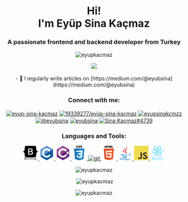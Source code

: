 <h1 align="center">Hi! <br /> I'm Eyüp Sina Kaçmaz</h1>
<h3 align="center">A passionate frontend and backend developer from Turkey</h3>

<p align="center"> <img src="https://komarev.com/ghpvc/?username=eyupkacmaz&label=Profile%20views&color=0e75b6&style=flat" alt="eyupkacmaz" /> </p>

<div align="center">   <img src="https://wakatime.com/badge/user/9551b20d-92af-4bfc-aa6f-e27938965fc9.svg"/>   </div>

 <p align="center"> - 📝 I regularly write articles on [https://medium.com/@eyubsina](https://medium.com/@eyubsina) </p>

<h3 align="center">Connect with me:</h3>
<p align="center">
<a href="https://linkedin.com/in/eyup-sina-kacmaz" target="blank"><img align="center" src="https://raw.githubusercontent.com/rahuldkjain/github-profile-readme-generator/master/src/images/icons/Social/linked-in-alt.svg" alt="eyup-sina-kacmaz" height="30" width="40" /></a>
<a href="https://stackoverflow.com/users/19339277/eyüp-sina-kaçmaz" target="blank"><img align="center" src="https://raw.githubusercontent.com/rahuldkjain/github-profile-readme-generator/master/src/images/icons/Social/stack-overflow.svg" alt="19339277/eyüp-sina-kaçmaz" height="30" width="40" /></a>
<a href="https://instagram.com/eyupsinakcmzz" target="blank"><img align="center" src="https://raw.githubusercontent.com/rahuldkjain/github-profile-readme-generator/master/src/images/icons/Social/instagram.svg" alt="eyupsinakcmzz" height="30" width="40" /></a>
<a href="https://medium.com/@eyubsina" target="blank"><img align="center" src="https://raw.githubusercontent.com/rahuldkjain/github-profile-readme-generator/master/src/images/icons/Social/medium.svg" alt="@eyubsina" height="30" width="40" /></a>
<a href="https://www.hackerrank.com/eyubsina" target="blank"><img align="center" src="https://raw.githubusercontent.com/rahuldkjain/github-profile-readme-generator/master/src/images/icons/Social/hackerrank.svg" alt="eyubsina" height="30" width="40" /></a>
<a href="https://discord.gg/Sina Kaçmaz#4739" target="blank"><img align="center" src="https://raw.githubusercontent.com/rahuldkjain/github-profile-readme-generator/master/src/images/icons/Social/discord.svg" alt="Sina Kaçmaz#4739" height="30" width="40" /></a>
</p>

<h3 align="center">Languages and Tools:</h3>
<p align="center"> <a href="https://getbootstrap.com" target="_blank" rel="noreferrer"> <img src="https://raw.githubusercontent.com/devicons/devicon/master/icons/bootstrap/bootstrap-plain-wordmark.svg" alt="bootstrap" width="40" height="40"/> </a> <a href="https://www.cprogramming.com/" target="_blank" rel="noreferrer"> <img src="https://raw.githubusercontent.com/devicons/devicon/master/icons/c/c-original.svg" alt="c" width="40" height="40"/> </a> <a href="https://www.w3schools.com/cs/" target="_blank" rel="noreferrer"> <img src="https://raw.githubusercontent.com/devicons/devicon/master/icons/csharp/csharp-original.svg" alt="csharp" width="40" height="40"/> </a> <a href="https://www.w3schools.com/css/" target="_blank" rel="noreferrer"> <img src="https://raw.githubusercontent.com/devicons/devicon/master/icons/css3/css3-original-wordmark.svg" alt="css3" width="40" height="40"/> </a> <a href="https://git-scm.com/" target="_blank" rel="noreferrer"> <img src="https://www.vectorlogo.zone/logos/git-scm/git-scm-icon.svg" alt="git" width="40" height="40"/> </a> <a href="https://www.w3.org/html/" target="_blank" rel="noreferrer"> <img src="https://raw.githubusercontent.com/devicons/devicon/master/icons/html5/html5-original-wordmark.svg" alt="html5" width="40" height="40"/> </a> <a href="https://www.java.com" target="_blank" rel="noreferrer"> <img src="https://raw.githubusercontent.com/devicons/devicon/master/icons/java/java-original.svg" alt="java" width="40" height="40"/> </a> <a href="https://developer.mozilla.org/en-US/docs/Web/JavaScript" target="_blank" rel="noreferrer"> <img src="https://raw.githubusercontent.com/devicons/devicon/master/icons/javascript/javascript-original.svg" alt="javascript" width="40" height="40"/> </a> <a href="https://reactjs.org/" target="_blank" rel="noreferrer"> <img src="https://raw.githubusercontent.com/devicons/devicon/master/icons/react/react-original-wordmark.svg" alt="react" width="40" height="40"/> </a> </p>



<p align="center"><img  src="https://github-readme-stats.vercel.app/api/top-langs?username=eyupkacmaz&show_icons=true&locale=en&layout=compact" alt="eyupkacmaz" /></p>

<p align="center" >&nbsp;<img src="https://github-readme-stats.vercel.app/api?username=eyupkacmaz&show_icons=true&locale=en" alt="eyupkacmaz" /></p>

<p align="center"><img  src="https://github-readme-streak-stats.herokuapp.com/?user=eyupkacmaz&" alt="eyupkacmaz" /></p>

